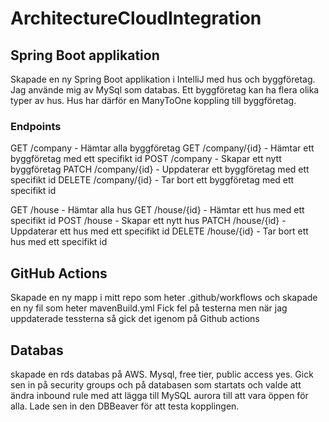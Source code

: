 # ArchitectureCloudIntegration

## Spring Boot applikation
Skapade en ny Spring Boot applikation i IntelliJ med hus och byggföretag. 
Jag använde mig av MySql som databas. 
Ett byggföretag kan ha flera olika typer av hus. Hus har därför en ManyToOne koppling till byggföretag. 

### Endpoints
GET /company - Hämtar alla byggföretag
GET /company/{id} - Hämtar ett byggföretag med ett specifikt id
POST /company - Skapar ett nytt byggföretag
PATCH /company/{id} - Uppdaterar ett byggföretag med ett specifikt id
DELETE /company/{id} - Tar bort ett byggföretag med ett specifikt id

GET /house - Hämtar alla hus
GET /house/{id} - Hämtar ett hus med ett specifikt id
POST /house - Skapar ett nytt hus
PATCH /house/{id} - Uppdaterar ett hus med ett specifikt id
DELETE /house/{id} - Tar bort ett hus med ett specifikt id

## GitHub Actions
Skapade en ny mapp i mitt repo som heter .github/workflows och skapade en ny fil som heter mavenBuild.yml
Fick fel på testerna men när jag uppdaterade tessterna så gick det igenom på Github actions

## Databas
skapade en rds databas på AWS. Mysql, free tier, public access yes. 
Gick sen in på security groups och på databasen som startats och valde att ändra inbound rule med att lägga till MySQL aurora till att vara öppen för alla. 
Lade sen in den DBBeaver för att testa kopplingen. 
